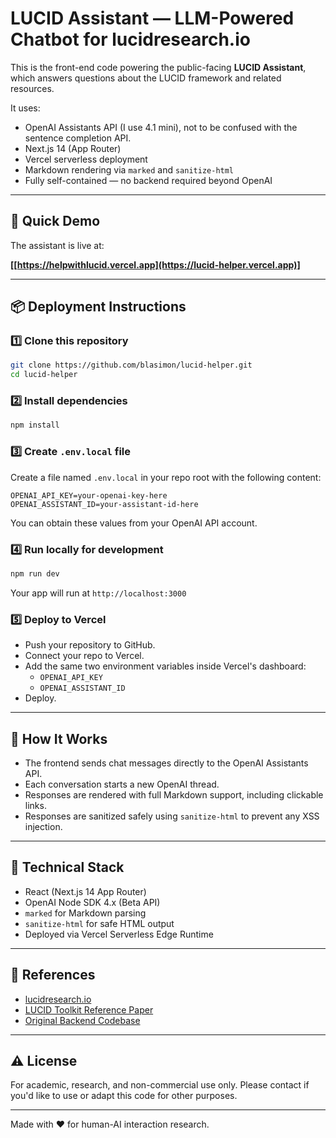 
# LUCID Assistant — LLM-Powered Chatbot for lucidresearch.io

This is the front-end code powering the public-facing **LUCID Assistant**, which answers questions about the LUCID framework and related resources.

It uses:

- OpenAI Assistants API (I use 4.1 mini), not to be confused with the sentence completion API.
- Next.js 14 (App Router)
- Vercel serverless deployment
- Markdown rendering via `marked` and `sanitize-html`
- Fully self-contained — no backend required beyond OpenAI

---

## 🧪 Quick Demo

The assistant is live at:

**[[https://helpwithlucid.vercel.app](https://lucid-helper.vercel.app)]**

---

## 📦 Deployment Instructions

### 1️⃣ Clone this repository

```bash
git clone https://github.com/blasimon/lucid-helper.git
cd lucid-helper
```

### 2️⃣ Install dependencies

```bash
npm install
```

### 3️⃣ Create `.env.local` file

Create a file named `.env.local` in your repo root with the following content:

```env
OPENAI_API_KEY=your-openai-key-here
OPENAI_ASSISTANT_ID=your-assistant-id-here
```

You can obtain these values from your OpenAI API account.

### 4️⃣ Run locally for development

```bash
npm run dev
```

Your app will run at `http://localhost:3000`

### 5️⃣ Deploy to Vercel

- Push your repository to GitHub.
- Connect your repo to Vercel.
- Add the same two environment variables inside Vercel's dashboard:
  - `OPENAI_API_KEY`
  - `OPENAI_ASSISTANT_ID`
- Deploy.

---

## 🧠 How It Works

- The frontend sends chat messages directly to the OpenAI Assistants API.
- Each conversation starts a new OpenAI thread.
- Responses are rendered with full Markdown support, including clickable links.
- Responses are sanitized safely using `sanitize-html` to prevent any XSS injection.

---

## 🔧 Technical Stack

- React (Next.js 14 App Router)
- OpenAI Node SDK 4.x (Beta API)
- `marked` for Markdown parsing
- `sanitize-html` for safe HTML output
- Deployed via Vercel Serverless Edge Runtime

---

## 📄 References

- [lucidresearch.io](https://lucidresearch.io)
- [LUCID Toolkit Reference Paper](https://papers.ssrn.com/sol3/papers.cfm?abstract_id=5256150)
- [Original Backend Codebase](https://github.com/amgarv/LUCID_TOOL_BACKEND)

---

## ⚠️ License

For academic, research, and non-commercial use only. Please contact if you'd like to use or adapt this code for other purposes.

---

Made with ❤️ for human-AI interaction research.
